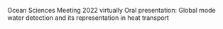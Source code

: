 

Ocean Sciences Meeting 2022 virtually
Oral presentation: Global mode water detection and its representation in heat transport
